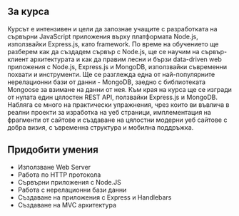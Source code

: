## За курса
Курсът е интензивен и цели да запознае учащите с разработката на сървърни JavaScript приложения върху платформата Node.js, използвайки Express.js, като framework. 
По време на обучението ще разберем как да създадем сървър с Node.js, ще се научим на сървър-клиент архитектурата и как да правим лесни и бързи data-driven web приложения с Node.js, Express.js и MongoDB, 
използвайки съвременни похвати и инструменти. Ще се разглежда една от най-популярните нерелационни бази от данни - MongoDB, 
заедно с библиотеката Mongoose за взимане на данни от нея. Към края на курса ще се изгради от нулата един цялостен REST API, ползвайки Express.js и MongoDB. 
Набляга се много на практически упражнения, чрез които ви въвлича в реални проекти за изработка на уеб страници, имплементация на фрагменти от сайтове и създаване на цялостни модерни уеб сайтове с добра визия, с
ъвременна структура и мобилна поддръжка.

## Придобити умения 
- Използване Web Server
- Работа по HTTP протокола
- Сървърни приложения с Node.JS
- Работа с нерелационни бази данни
- Създаване на приложения с Express и Handlebars
- Създаване на MVC архитектура
